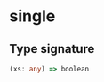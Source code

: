 # single

## Type signature

<!-- prettier-ignore-start -->
```typescript
(xs: any) => boolean
```
<!-- prettier-ignore-end -->
